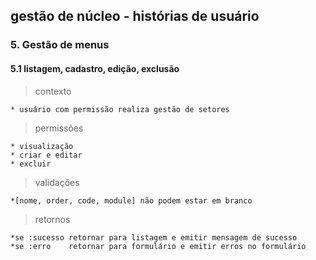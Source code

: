 ## gestão de núcleo - histórias de usuário

### 5. Gestão de menus
#### 5.1 listagem, cadastro, edição, exclusão
> contexto

    * usuário com permissão realiza gestão de setores

> permissões

    * visualização
    * criar e editar
    * excluir


> validações

    *[nome, order, code, module] não podem estar em branco

> retornos

    *se :sucesso retornar para listagem e emitir mensagem de sucesso
    *se :erro    retornar para formulário e emitir erros no formulário
